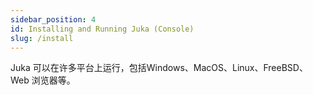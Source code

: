 ```yaml
---
sidebar_position: 4
id: Installing and Running Juka (Console)
slug: /install
---
```


Juka 可以在许多平台上运行，包括Windows、MacOS、Linux、FreeBSD、Web 浏览器等。